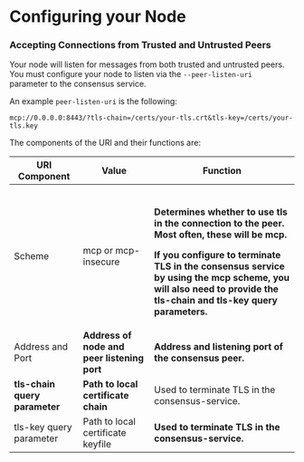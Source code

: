# Configuring your Node

### Accepting Connections from Trusted and Untrusted Peers

Your node will listen for messages from both trusted and untrusted peers. You must configure your node to listen via the `--peer-listen-uri `parameter to the consensus service.

An example `peer-listen-uri` is the following:

`mcp://0.0.0.0:8443/?tls-chain=/certs/your-tls.crt&tls-key=/certs/your-tls.key`

The components of the URI and their functions are:

| URI Component                 | Value                                       | Function                                                                                                                                                                                                                                                                                                                             |
| ----------------------------- | ------------------------------------------- | ------------------------------------------------------------------------------------------------------------------------------------------------------------------------------------------------------------------------------------------------------------------------------------------------------------------------------------ |
| Scheme                        | mcp or mcp-insecure                         | <p><br><strong>Determines whether to use tls in the connection to the peer. Most often, these will be mcp.</strong></p><p><strong></strong></p><p><strong>If you configure to terminate TLS in the consensus service by using the mcp scheme, you will also need to provide the tls-chain and tls-key query parameters.</strong></p> |
| Address and Port              | **Address of node and peer listening port** | **Address and listening port of the consensus peer.**                                                                                                                                                                                                                                                                                |
| **tls-chain query parameter** | **Path to local certificate chain**         | Used to terminate TLS in the consensus-service.                                                                                                                                                                                                                                                                                      |
| tls-key query parameter       | Path to local certificate keyfile           | **Used to terminate TLS in the consensus-service.**                                                                                                                                                                                                                                                                                  |
